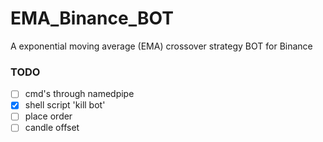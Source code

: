 # EMA_Binance_BOT
A exponential moving average (EMA) crossover strategy BOT for Binance

### TODO
- [ ] cmd's through namedpipe
- [x] shell script 'kill bot'
- [ ] place order
- [ ] candle offset
